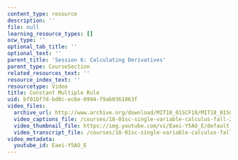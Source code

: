 ```yaml
---
content_type: resource
description: ''
file: null
learning_resource_types: []
ocw_type: ''
optional_tab_title: ''
optional_text: ''
parent_title: 'Session 6: Calculating Derivatives'
parent_type: CourseSection
related_resources_text: ''
resource_index_text: ''
resourcetype: Video
title: Constant Multiple Rule
uid: bf01bf7d-bd0c-ec6e-0994-f9ab0361063f
video_files:
  archive_url: http://www.archive.org/download/MIT18_01SCF10/MIT18_01SCF10Rec_04_300k.mp4
  video_captions_file: /courses/18-01sc-single-variable-calculus-fall-2010/722a716efd3e5a01b0bc79ea3110d828_Eaei-Y5AO_E.vtt
  video_thumbnail_file: https://img.youtube.com/vi/Eaei-Y5AO_E/default.jpg
  video_transcript_file: /courses/18-01sc-single-variable-calculus-fall-2010/88dcb688e71f238b639d1a70aa12f531_Eaei-Y5AO_E.pdf
video_metadata:
  youtube_id: Eaei-Y5AO_E
---
```

